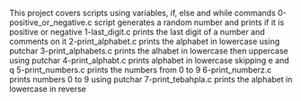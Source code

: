 This project covers scripts using variables, if, else and while commands 
0-positive_or_negative.c script generates a random number and prints if it is positive or negative
1-last_digit.c prints the last digit of a number and comments on it
2-print_alphabet.c prints the alphabet in lowercase using putchar
3-print_alphabets.c prints the alhabet in lowercase then uppercase using putchar
4-print_alphabt.c prints alphabet in lowercase skipping e and q
5-print_numbers.c prints the numbers from 0 to 9
6-print_numberz.c prints numbers 0 to 9 using putchar
7-print_tebahpla.c prints the alphabet in lowercase in reverse
